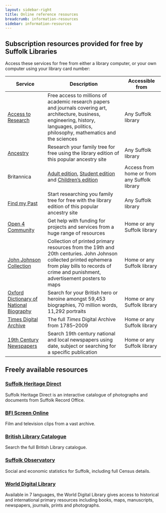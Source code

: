```yaml
---
layout: sidebar-right
title: Online reference resources
breadcrumb: information-resources
sidebar: information-resources
---
```

## Subscription resources provided for free by Suffolk Libraries

Access these services for free from either a library computer, or your own computer using your library card number:

| Service | Description | Accessible from |
| --- | --- | --- |
| [Access to Research](http://www.accesstoresearch.org.uk/) | Free access to millions of academic research papers and journals covering art, architecture, business, engineering, history, languages, politics, philosophy, mathematics and the sciences | Any Suffolk library |
| [Ancestry](http://www.ancestrylibrary.com) | Research your family tree for free using the library edition of this popular ancestry site | Any Suffolk library |
| Britannica | [Adult edition](http://library.eb.co.uk/storelibrarycard?id=suffolklibrary&target=/levels/adult), [Student edition](http://library.eb.co.uk/storelibrarycard?id=suffolklibrary&target=/levels/student) and [Children’s edition](http://library.eb.co.uk/storelibrarycard?id=suffolklibrary&target=/levels/junior) | Access from home or from any Suffolk library |
| [Find my Past](http://www.findmypast.co.uk/) | Start researching you family tree for free with the library edition of this popular ancestry site | Any Suffolk library |
| [Open 4 Community](http://www.open4community.info/suffolklibraries/) | Get help with funding for projects and services from a huge range of resources | Home or any Suffolk library |
| [John Johnson Collection](http://johnjohnson.chadwyck.co.uk/home.do) | Collection of printed primary resources from the 19th and 20th centuries. John Johnson collected printed ephemera from play bills to records of crime and punishment, advertisement posters to maps | Home or any Suffolk library |
| [Oxford Dictionary of National Biography](http://www.oxforddnb.com/) | Search for your British hero or heroine amongst 59,453 biographies, 70 million words, 11,292 portraits | Home or any Suffolk library |
| [Times Digital Archive](http://infotrac.galegroup.com/itweb/suf_earl?db=TTDA) | The full <cite>Times</cite> Digital Archive from 1785–2009 | Home or any Suffolk library |
| [19th Century Newspapers](http://infotrac.galegroup.com/itweb/suf_earl?db=BNCN) | Search 19th century national and local newspapers using date, subject or searching for a specific publication | Home or any Suffolk library |

## Freely available resources

### [Suffolk Heritage Direct](http://www.suffolkheritagedirect.org.uk/)

Suffolk Heritage Direct is an interactive catalogue of photographs and documents from Suffolk Record Office.

### [BFI Screen Online](http://www.screenonline.org.uk/)

Film and television clips from a vast archive.

### [British Library Catalogue](http://explore.bl.uk/primo_library/libweb/action/search.do?dscnt=1&fromLogin=true&dstmp=1424793520345&vid=BLVU1&fromLogin=true)

Search the full British Library catalogue.

### [Suffolk Observatory](http://www.suffolkobservatory.info/)

Social and economic statistics for Suffolk, including full Census details.

### [World Digital Library](http://www.wdl.org/en/)

Available in 7 languages, the World Digital Library gives access to historical and international primary resources including books, maps, manuscripts, newspapers, journals, prints and photographs.
